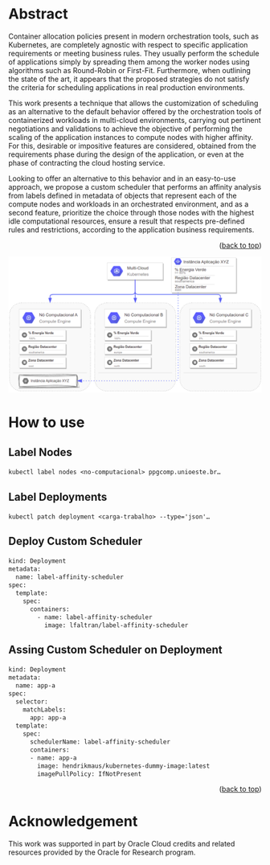 # Abstract

Container allocation policies present in modern orchestration tools, such as Kubernetes, are completely agnostic with respect to specific application requirements or meeting business rules. They usually perform the schedule of applications simply by spreading them among the worker nodes using algorithms such as Round-Robin or First-Fit. Furthermore, when outlining the state of the art, it appears that the proposed strategies do not satisfy the criteria for scheduling applications in real production environments.

This work presents a technique that allows the customization of scheduling as an alternative to the default behavior offered by the orchestration tools of containerized workloads in multi-cloud environments, carrying out pertinent negotiations and validations to achieve the objective of performing the scaling of the application instances to compute nodes with higher affinity. For this, desirable or impositive features are considered, obtained from the requirements phase during the design of the application, or even at the phase of contracting the cloud hosting service.

Looking to offer an alternative to this behavior and in an easy-to-use approach, we propose a custom scheduler that performs an affinity analysis from labels defined in metadata of objects that represent each of the compute nodes and workloads in an orchestrated environment, and as a second feature, prioritize the choice through those nodes with the highest idle computational resources, ensure a result that respects pre-defined rules and restrictions, according to the application business requirements.

<p align="right">(<a href="#top">back to top</a>)</p>

![Relacionamento de POD c/ Nó Computacional][kube-relacionamento-label-node-workload-v2]

# How to use

## Label Nodes
```kubectl label nodes <no-computacional> ppgcomp.unioeste.br…```

## Label Deployments
```kubectl patch deployment <carga-trabalho> --type='json'…```

## Deploy Custom Scheduler
```apiVersion: apps/v1
kind: Deployment
metadata:
  name: label-affinity-scheduler
spec:
  template:
    spec:
      containers:
        - name: label-affinity-scheduler
          image: lfaltran/label-affinity-scheduler
```

## Assing Custom Scheduler on Deployment
```apiVersion: apps/v1
kind: Deployment
metadata:
  name: app-a
spec:
  selector:
    matchLabels:
      app: app-a
  template:
    spec:
      schedulerName: label-affinity-scheduler
      containers:
      - name: app-a
        image: hendrikmaus/kubernetes-dummy-image:latest
        imagePullPolicy: IfNotPresent
```

<p align="right">(<a href="#top">back to top</a>)</p>

# Acknowledgement

This work was supported in part by Oracle Cloud credits and related resources provided by the Oracle for Research program.

[kube-relacionamento-label-node-workload-v2]: images/kube-relacionamento-label-node-workload-v2.png